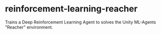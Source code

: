# reinforcement-learning-reacher
Trains a Deep Reinforcement Learning Agent to solves the Unity ML-Agents "Reacher" environment.
